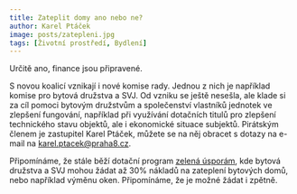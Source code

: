 ```yaml
---
title: Zateplit domy ano nebo ne?
author: Karel Ptáček
image: posts/zatepleni.jpg
tags: [Životní prostředí, Bydlení]
---
```


Určitě ano, finance jsou připravené.

S novou koalicí vznikají i nové komise rady. Jednou z nich je například komise pro bytová družstva a SVJ. Od vzniku se ještě nesešla, ale klade si za cíl pomoci bytovým družstvům a společenství vlastníků jednotek ve zlepšení fungování, například při využívání dotačních titulů pro zlepšení technického stavu objektů, ale i ekonomické situace subjektů. Pirátským členem je zastupitel Karel Ptáček, můžete se na něj obracet s dotazy na e-mail na karel.ptacek@praha8.cz.

Připomínáme, že stále běží dotační program [zelená úsporám](https://www.novazelenausporam.cz/nabidka-dotaci/bytove-domy-zatepleni-zdroje/), kde bytová družstva a SVJ mohou žádat až 30% nákladů na zateplení bytových domů, nebo například výměnu oken. Připomínáme, že je možné žádat i zpětně.


